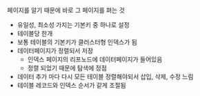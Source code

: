 페이지를 알기 때문에 바로 그 페이지를 펴는 것


- 유일성, 최소성 가지는 기본키 중 하나로 설정
- 테이블당 한개
- 보통 테이블의 기본키가 클러스터형 인덱스가 됨
- 데이터페이지가 정렬되서 저장
	- 인덱스 페이지의 리프노드에 데이터페이지가 들어있음
	- 정렬 되었기 때문에 탐색에 정점
- 데이터 추가 마다 다시 모든 테이블 정렬해야되서 삽입, 삭제, 수정 느림
- 테이블 레코드와 인덱스 순서가 같게 조절됨